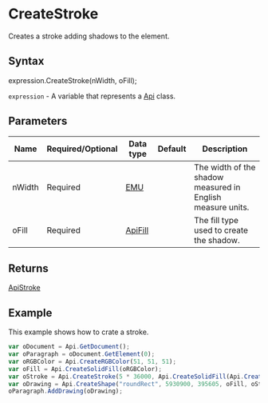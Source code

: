 # CreateStroke

Creates a stroke adding shadows to the element.

## Syntax

expression.CreateStroke(nWidth, oFill);

`expression` - A variable that represents a [Api](../Api.md) class.

## Parameters

| **Name** | **Required/Optional** | **Data type** | **Default** | **Description** |
| ------------- | ------------- | ------------- | ------------- | ------------- |
| nWidth | Required | [EMU](../../Enumeration/EMU.md) |  | The width of the shadow measured in English measure units. |
| oFill | Required | [ApiFill](../../ApiFill/ApiFill.md) |  | The fill type used to create the shadow. |

## Returns

[ApiStroke](../../ApiStroke/ApiStroke.md)

## Example

This example shows how to crate a stroke.

```javascript
var oDocument = Api.GetDocument();
var oParagraph = oDocument.GetElement(0);
var oRGBColor = Api.CreateRGBColor(51, 51, 51);
var oFill = Api.CreateSolidFill(oRGBColor);
var oStroke = Api.CreateStroke(5 * 36000, Api.CreateSolidFill(Api.CreateRGBColor(255, 111, 61)));
var oDrawing = Api.CreateShape("roundRect", 5930900, 395605, oFill, oStroke);
oParagraph.AddDrawing(oDrawing);
```
